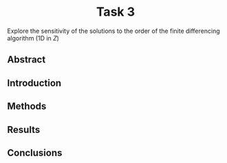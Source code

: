 <div align="center">
  <h1>Task 3</h1>
</div>

Explore the sensitivity of the solutions to the order of the finite differencing algorithm (1D in $Z$)

## Abstract

## Introduction

## Methods

## Results

## Conclusions
